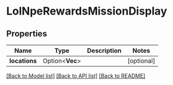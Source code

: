 # LolNpeRewardsMissionDisplay

## Properties

Name | Type | Description | Notes
------------ | ------------- | ------------- | -------------
**locations** | Option<**Vec<String>**> |  | [optional]

[[Back to Model list]](../README.md#documentation-for-models) [[Back to API list]](../README.md#documentation-for-api-endpoints) [[Back to README]](../README.md)


